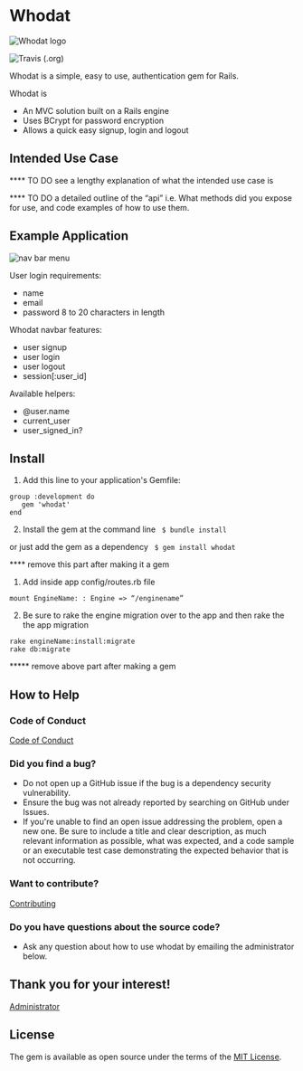 # Whodat

![Whodat logo](/assets/images/whodat)

![Travis (.org)](https://travis-ci.org/bperlik/whodat.svg?branch=master)

Whodat is a simple, easy to use, authentication gem for Rails. 

Whodat is 

* An MVC solution built on a Rails engine
* Uses BCrypt for password encryption
* Allows a quick easy signup, login and logout

## Intended Use Case
**** TO DO see a lengthy explanation of what the intended use case is 

**** TO DO a detailed outline of the “api” i.e. What methods did you expose for use, and code examples of how to use them.

## Example Application
![nav bar menu](/assets/images/whodat-navbar1.png "Whodat Nav Bar")

User login requirements:
* name
* email
* password 8 to 20 characters in length

Whodat navbar features:
* user signup
* user login
* user logout
* session[:user_id]

Available helpers:
* @user.name
* current_user
* user_signed_in?

## Install

1. Add this line to your application's Gemfile:
```
group :development do
   gem 'whodat'
end
```

2. Install the gem at the command line
` $ bundle install`

or just add the gem as a dependency
` $ gem install whodat`

**** remove this part after making it a gem
1. Add inside app config/routes.rb file
```
mount EngineName: : Engine => “/enginename”
```

2. Be sure to rake the engine migration over to the app and then
rake the the app migration
```
rake engineName:install:migrate
rake db:migrate
```

***** remove above part after making a gem

## How to Help

### Code of Conduct
[Code of Conduct](/CODE-OF-CONDUCT.md)


### Did you find a bug?
*	Do not open up a GitHub issue if the bug is a dependency security vulnerability.
*	Ensure the bug was not already reported by searching on GitHub under Issues.
*	If you're unable to find an open issue addressing the problem, open a new one. Be sure to include a title and clear description, as much relevant information as possible, what was expected, and a code sample or an executable test case demonstrating the expected behavior that is not occurring.

### Want to contribute?
[Contributing](/HOW-TO-CONTRIBUTE.md)

### Do you have questions about the source code?
*	Ask any question about how to use whodat by emailing the administrator below.

## Thank you for your interest!
[Administrator](me@barbaraperlik.com)

## License
The gem is available as open source under the terms of the [MIT License](https://opensource.org/licenses/MIT).
